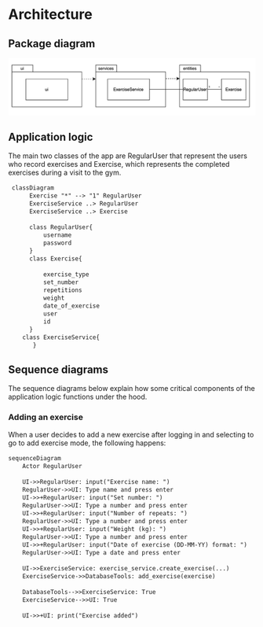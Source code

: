 # Architecture

## Package diagram

![Package diagram](https://github.com/sippohippo/ot-harjoitustyo/blob/master/dokumentaatio/packagediagram_v2.png)

## Application logic

The main two classes of the app are RegularUser that represent the users who record exercises and Exercise, which represents the completed exercises during a visit to the gym.

```mermaid
 classDiagram
      Exercise "*" --> "1" RegularUser
      ExerciseService ..> RegularUser
      ExerciseService ..> Exercise
     
      class RegularUser{
          username
          password
      }
      class Exercise{
          
          exercise_type
          set_number
          repetitions
          weight
          date_of_exercise
          user
          id
      }
    class ExerciseService{
       }       

```

## Sequence diagrams

The sequence diagrams below explain how some critical components of the application logic functions under the hood. 

### Adding an exercise

When a user decides to add a new exercise after logging in and selecting to go to add exercise mode, the following happens:

```mermaid
sequenceDiagram
    Actor RegularUser

    UI->>RegularUser: input("Exercise name: ")
    RegularUser->>UI: Type name and press enter
    UI->>+RegularUser: input("Set number: ")
    RegularUser->>UI: Type a number and press enter
    UI->>+RegularUser: input("Number of repeats: ")
    RegularUser->>UI: Type a number and press enter
    UI->>+RegularUser: input("Weight (kg): ")
    RegularUser->>UI: Type a number and press enter
    UI->>+RegularUser: input("Date of exercise (DD-MM-YY) format: ")
    RegularUser->>UI: Type a date and press enter    
    
    UI->>ExerciseService: exercise_service.create_exercise(...)
    ExerciseService->>DatabaseTools: add_exercise(exercise)

    DatabaseTools-->>ExerciseService: True
    ExerciseService-->>UI: True

    UI->>+UI: print("Exercise added")
```
